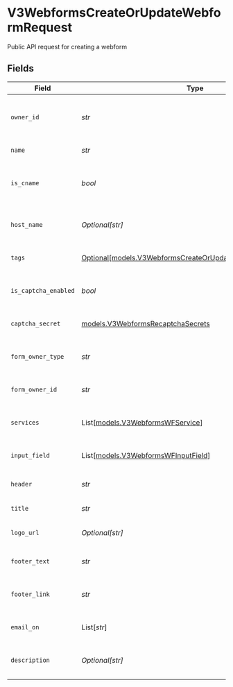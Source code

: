 # V3WebformsCreateOrUpdateWebformRequest

Public API request for creating a webform


## Fields

| Field                                                                                                                  | Type                                                                                                                   | Required                                                                                                               | Description                                                                                                            |
| ---------------------------------------------------------------------------------------------------------------------- | ---------------------------------------------------------------------------------------------------------------------- | ---------------------------------------------------------------------------------------------------------------------- | ---------------------------------------------------------------------------------------------------------------------- |
| `owner_id`                                                                                                             | *str*                                                                                                                  | :heavy_check_mark:                                                                                                     | Unique identifier of the owner (string or UUID)                                                                        |
| `name`                                                                                                                 | *str*                                                                                                                  | :heavy_check_mark:                                                                                                     | Name of the webform                                                                                                    |
| `is_cname`                                                                                                             | *bool*                                                                                                                 | :heavy_check_mark:                                                                                                     | Indicates if a custom domain (CNAME) is used                                                                           |
| `host_name`                                                                                                            | *Optional[str]*                                                                                                        | :heavy_minus_sign:                                                                                                     | Custom hostname if CNAME is enabled                                                                                    |
| `tags`                                                                                                                 | [Optional[models.V3WebformsCreateOrUpdateWebformRequestTags]](../models/v3webformscreateorupdatewebformrequesttags.md) | :heavy_minus_sign:                                                                                                     | Key-value tags for the webform                                                                                         |
| `is_captcha_enabled`                                                                                                   | *bool*                                                                                                                 | :heavy_check_mark:                                                                                                     | Whether CAPTCHA is enabled on the form                                                                                 |
| `captcha_secret`                                                                                                       | [models.V3WebformsRecaptchaSecrets](../models/v3webformsrecaptchasecrets.md)                                           | :heavy_check_mark:                                                                                                     | CAPTCHA credentials to be validated                                                                                    |
| `form_owner_type`                                                                                                      | *str*                                                                                                                  | :heavy_check_mark:                                                                                                     | Entity type that owns the form (e.g., team, user)                                                                      |
| `form_owner_id`                                                                                                        | *str*                                                                                                                  | :heavy_check_mark:                                                                                                     | Identifier for the owner entity                                                                                        |
| `services`                                                                                                             | List[[models.V3WebformsWFService](../models/v3webformswfservice.md)]                                                   | :heavy_check_mark:                                                                                                     | List of services tied to this webform                                                                                  |
| `input_field`                                                                                                          | List[[models.V3WebformsWFInputField](../models/v3webformswfinputfield.md)]                                             | :heavy_minus_sign:                                                                                                     | Input fields to be rendered on the form                                                                                |
| `header`                                                                                                               | *str*                                                                                                                  | :heavy_check_mark:                                                                                                     | Header text shown on the form                                                                                          |
| `title`                                                                                                                | *str*                                                                                                                  | :heavy_check_mark:                                                                                                     | Title of the webform                                                                                                   |
| `logo_url`                                                                                                             | *Optional[str]*                                                                                                        | :heavy_minus_sign:                                                                                                     | URL to the organization's logo                                                                                         |
| `footer_text`                                                                                                          | *str*                                                                                                                  | :heavy_check_mark:                                                                                                     | Text displayed in the footer                                                                                           |
| `footer_link`                                                                                                          | *str*                                                                                                                  | :heavy_check_mark:                                                                                                     | Hyperlink in the footer (mailto or https)                                                                              |
| `email_on`                                                                                                             | List[*str*]                                                                                                            | :heavy_minus_sign:                                                                                                     | Emails to notify on submission                                                                                         |
| `description`                                                                                                          | *Optional[str]*                                                                                                        | :heavy_minus_sign:                                                                                                     | Optional description for the webform                                                                                   |